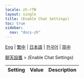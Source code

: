 ```yaml
---
locale: zh-rTW
layout: single
title: (Enable Chat Settings)
toc: true
sidebar:
  nav: "docs-zh"
---
```

[Eng](/dancexr/menu/2025.4/chat/enabled) | [繁中](/tw/dancexr/menu/2025.4/chat/enabled) | [日本語](/jp/dancexr/menu/2025.4/chat/enabled) | [한국어](/kr/dancexr/menu/2025.4/chat/enabled) | [简中](/zh/dancexr/menu/2025.4/chat/enabled)

[聊天設置](../menu#聊天設置) > (Enable Chat Settings)



| Setting | Value | Description |
| :--- | --- | :--- |
